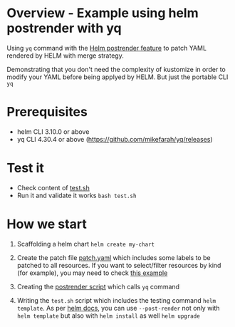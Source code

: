 # Overview - Example using helm postrender with yq

Using `yq` command with the [Helm postrender feature](https://helm.sh/docs/topics/advanced/) to patch YAML rendered by HELM with merge strategy.

Demonstrating that you don't need the complexity of kustomize in order to modify your YAML before being applyed by HELM.
But just the portable CLI `yq`

# Prerequisites
- helm CLI 3.10.0 or above
- yq CLI 4.30.4 or above (https://github.com/mikefarah/yq/releases)


# Test it
- Check content of [test.sh](test.sh)
- Run it and validate it works
`bash test.sh`



# How we start

1. Scaffolding a helm chart `helm create my-chart`

2. Create the patch file [patch.yaml](patch.yaml) which includes some labels to be patched to all resources. If you want to select/filter resources by kind (for example), you may need to check [this example](https://stackoverflow.com/a/66451516)

3. Creating the [postrender script](postrender) which calls `yq` command

4. Writing the `test.sh` script which includes the testing command `helm template`. As per [helm docs](https://helm.sh/docs/topics/advanced/), you can use `--post-render` not only with `helm template` but also with `helm install` as well `helm upgrade`
